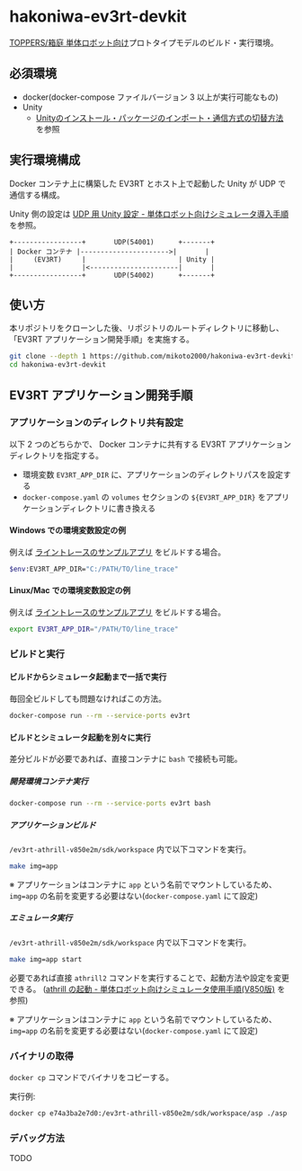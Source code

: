 # hakoniwa-ev3rt-devkit

[TOPPERS/箱庭 単体ロボット向け](https://toppers.github.io/hakoniwa/prototypes/single-robot/#%E5%B0%8E%E5%85%A5%E6%96%B9%E6%B3%95)プロトタイプモデルのビルド・実行環境。


## 必須環境

- docker(docker-compose ファイルバージョン 3 以上が実行可能なもの)
- Unity
    - [Unityのインストール・パッケージのインポート・通信方式の切替方法](https://toppers.github.io/hakoniwa/single-robot-setup-detail/60_unity_install/) を参照


## 実行環境構成

Docker コンテナ上に構築した EV3RT とホスト上で起動した Unity が UDP で通信する構成。

Unity 側の設定は [UDP 用 Unity 設定 - 単体ロボット向けシミュレータ導入手順](https://toppers.github.io/hakoniwa/single-robot-setup-detail/61_unity_install_udp/) を参照。


```
+-----------------+       UDP(54001)      +-------+
| Docker コンテナ |---------------------->|       |
|     (EV3RT)     |                       | Unity |
|                 |<----------------------|       |
+-----------------+       UDP(54002)      +-------+
```


## 使い方

本リポジトリをクローンした後、リポジトリのルートディレクトリに移動し、「EV3RT アプリケーション開発手順」を実施する。

```sh
git clone --depth 1 https://github.com/mikoto2000/hakoniwa-ev3rt-devkit.git
cd hakoniwa-ev3rt-devkit
```


## EV3RT アプリケーション開発手順

### アプリケーションのディレクトリ共有設定

以下 2 つのどちらかで、 Docker コンテナに共有する EV3RT アプリケーションディレクトリを指定する。

- 環境変数 `EV3RT_APP_DIR` に、アプリケーションのディレクトリパスを設定する
- `docker-compose.yaml` の `volumes` セクションの `${EV3RT_APP_DIR}` をアプリケーションディレクトリに書き換える


#### Windows での環境変数設定の例

例えば [ライントレースのサンプルアプリ](https://github.com/toppers/hakoniwa-scenario-samples/tree/master/single-robot/line_trace) をビルドする場合。

```sh
$env:EV3RT_APP_DIR="C:/PATH/TO/line_trace"
```

#### Linux/Mac での環境変数設定の例

例えば [ライントレースのサンプルアプリ](https://github.com/toppers/hakoniwa-scenario-samples/tree/master/single-robot/line_trace) をビルドする場合。

```sh
export EV3RT_APP_DIR="/PATH/TO/line_trace"
```

### ビルドと実行

#### ビルドからシミュレータ起動まで一括で実行

毎回全ビルドしても問題なければこの方法。


```sh
docker-compose run --rm --service-ports ev3rt
```


#### ビルドとシミュレータ起動を別々に実行

差分ビルドが必要であれば、直接コンテナに `bash` で接続も可能。


##### 開発環境コンテナ実行

```sh
docker-compose run --rm --service-ports ev3rt bash
```

##### アプリケーションビルド

`/ev3rt-athrill-v850e2m/sdk/workspace` 内で以下コマンドを実行。

```sh
make img=app
```

※ アプリケーションはコンテナに `app` という名前でマウントしているため、 `img=app` の名前を変更する必要はない(`docker-compose.yaml` にて設定)

##### エミュレータ実行

`/ev3rt-athrill-v850e2m/sdk/workspace` 内で以下コマンドを実行。

```sh
make img=app start
```

必要であれば直接 `athrill2` コマンドを実行することで、起動方法や設定を変更できる。
([athrill の起動 - 単体ロボット向けシミュレータ使用手順(V850版)](https://toppers.github.io/hakoniwa/single-robot-usage/01_usage_v850/#athrill%E3%81%AE%E8%B5%B7%E5%8B%95) を参照)

※ アプリケーションはコンテナに `app` という名前でマウントしているため、 `img=app` の名前を変更する必要はない(`docker-compose.yaml` にて設定)


### バイナリの取得

`docker cp` コマンドでバイナリをコピーする。

実行例:

```sh
docker cp e74a3ba2e7d0:/ev3rt-athrill-v850e2m/sdk/workspace/asp ./asp
```

### デバッグ方法

TODO

